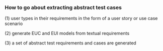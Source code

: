 ### How to go about extracting abstract test cases
   (1) user types in their requirements in the form of a user story or use case scenario
   
   (2) generate EUC and EUI models from textual requirements
   
   (3) a set of abstract test requirements and cases are generated
